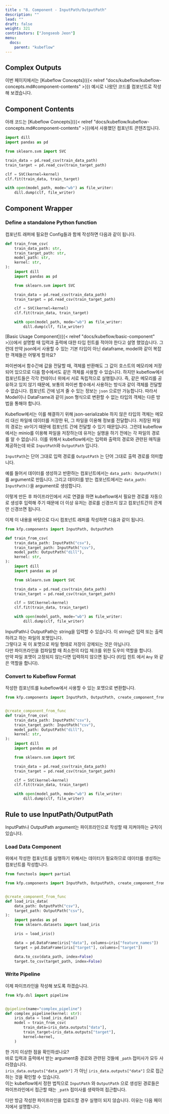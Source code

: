 ```yaml
---
title : "8. Component - InputPath/OutputPath"
description: ""
lead: ""
draft: false
weight: 321
contributors: ["Jongseob Jeon"]
menu:
  docs:
    parent: "kubeflow"
---
```



## Complex Outputs

이번 페이지에서는 [Kubeflow Concepts]({{< relref "docs/kubeflow/kubeflow-concepts.md#component-contents" >}}) 예시로 나왔던 코드를 컴포넌트로 작성해 보겠습니다.

## Component Contents

아래 코드는 [Kubeflow Concepts]({{< relref "docs/kubeflow/kubeflow-concepts.md#component-contents" >}})에서 사용했던 컴포넌트 콘텐츠입니다.

```python
import dill
import pandas as pd

from sklearn.svm import SVC

train_data = pd.read_csv(train_data_path)
train_target = pd.read_csv(train_target_path)

clf = SVC(kernel=kernel)
clf.fit(train_data, train_target)

with open(model_path, mode="wb") as file_writer:
    dill.dump(clf, file_writer)
```

## Component Wrapper

### Define a standalone Python function

컴포넌트 래퍼에 필요한 Config들과 함께 작성하면 다음과 같이 됩니다.

```python
def train_from_csv(
    train_data_path: str,
    train_target_path: str,
    model_path: str,
    kernel: str,
):
    import dill
    import pandas as pd

    from sklearn.svm import SVC

    train_data = pd.read_csv(train_data_path)
    train_target = pd.read_csv(train_target_path)

    clf = SVC(kernel=kernel)
    clf.fit(train_data, train_target)

    with open(model_path, mode="wb") as file_writer:
        dill.dump(clf, file_writer)
```

[Basic Usage Component]({{< relref "docs/kubeflow/basic-component" >}})에서 설명할 때 입력과 출력에 대한 타입 힌트를 적어야 한다고 설명 했었습니다. 그런데 만약 json에서 사용할 수 있는 기본 타입이 아닌 dataframe, model와 같이 복잡한 객체들은 어떻게 할까요?

파이썬에서 함수간에 값을 전달할 때, 객체를 반환해도 그 값이 호스트의 메모리에 저장되어 있으므로 다음 함수에서도 같은 객체를 사용할 수 있습니다. 하지만 kubeflow에서 컴포넌트들은 각각 컨테이너 위에서 서로 독립적으로 실행됩니다. 즉, 같은 메모리를 공유하고 있지 않기 때문에, 보통의 파이썬 함수에서 사용하는 방식과 같이 객체를 전달할 수 없습니다. 컴포넌트 간에 넘겨 줄 수 있는 정보는 `json` 으로만 가능합니다. 따라서 Model이나 DataFrame과 같이 json 형식으로 변환할 수 없는 타입의 객체는 다른 방법을 통해야 합니다.

Kubeflow에서는 이를 해결하기 위해 json-serializable 하지 않은 타입의 객체는 메모리 대신 파일에 데이터를 저장한 뒤, 그 파일을 이용해 정보를 전달합니다. 저장된 파일의 경로는 str이기 때문에 컴포넌트 간에 전달할 수 있기 때문입니다. 그런데 kubeflow에서는 minio를 이용해 파일을 저장하는데 유저는 실행을 하기 전에는 각 파일의 경로를 알 수 없습니다. 이를 위해서 kubeflow에서는 입력롸 출력의 경로와 관련된 매직을 제공하는데 바로 `InputPath`와 `OutputPath` 입니다.

`InputPath`는 단어 그대로 입력 경로를 `OutputPath` 는 단어 그대로 출력 경로를 의미합니다.

예를 들어서 데이터를 생성하고 반환하는 컴포넌트에서는 `data_path: OutputPath()`를 argument로 만듭니다.
그리고 데이터를 받는 컴포넌트에서는 `data_path: InputPath()`을 argument로 생성합니다.

이렇게 만든 후 파이프라인에서 서로 연결을 하면 kubeflow에서 필요한 경로를 자동으로 생성후 입력해 주기 때문에 더 이상 유저는 경로를 신경쓰지 않고 컴포넌트간의 관계만 신경쓰면 됩니다.

이제 이 내용을 바탕으로 다시 컴포넌트 래퍼를 작성하면 다음과 같이 됩니다.

```python
from kfp.components import InputPath, OutputPath

def train_from_csv(
    train_data_path: InputPath("csv"),
    train_target_path: InputPath("csv"),
    model_path: OutputPath("dill"),
    kernel: str,
):
    import dill
    import pandas as pd

    from sklearn.svm import SVC

    train_data = pd.read_csv(train_data_path)
    train_target = pd.read_csv(train_target_path)

    clf = SVC(kernel=kernel)
    clf.fit(train_data, train_target)

    with open(model_path, mode="wb") as file_writer:
        dill.dump(clf, file_writer)
```

InputPath나 OutputPath는 string을 입력할 수 있습니다. 이 string은 입력 또는 출력하려고 하는 파일의 포맷입니다.  
그렇다고 꼭 이 포맷으로 파일 형태로 저장이 강제되는 것은 아닙니다.  
다만 파이프라인을 컴파일할 때 최소한의 타입 체크를 위한 도우미 역할을 합니다.  
만약 파일 포맷이 고정되지 않는다면 입력하지 않으면 됩니다 (타입 힌트 에서 `Any` 와 같은 역할을 합니다).

### Convert to Kubeflow Format

작성한 컴포넌트를 kubeflow에서 사용할 수 있는 포맷으로 변환합니다.

```python
from kfp.components import InputPath, OutputPath, create_component_from_func


@create_component_from_func
def train_from_csv(
    train_data_path: InputPath("csv"),
    train_target_path: InputPath("csv"),
    model_path: OutputPath("dill"),
    kernel: str,
):
    import dill
    import pandas as pd

    from sklearn.svm import SVC

    train_data = pd.read_csv(train_data_path)
    train_target = pd.read_csv(train_target_path)

    clf = SVC(kernel=kernel)
    clf.fit(train_data, train_target)

    with open(model_path, mode="wb") as file_writer:
        dill.dump(clf, file_writer)
```

## Rule to use InputPath/OutputPath

InputPath나 OutputPath argument는 파이프라인으로 작성할 때 지켜야하는 규칙이 있습니다.

### Load Data Component

위에서 작성한 컴포넌트를 실행하기 위해서는 데이터가 필요하므로 데이터를 생성하는 컴포넌트를 작성합니다.

```python
from functools import partial

from kfp.components import InputPath, OutputPath, create_component_from_func


@create_component_from_func
def load_iris_data(
    data_path: OutputPath("csv"),
    target_path: OutputPath("csv"),
):
    import pandas as pd
    from sklearn.datasets import load_iris

    iris = load_iris()

    data = pd.DataFrame(iris["data"], columns=iris["feature_names"])
    target = pd.DataFrame(iris["target"], columns=["target"])

    data.to_csv(data_path, index=False)
    target.to_csv(target_path, index=False)
```

### Write Pipeline

이제 파이프라인을 작성해 보도록 하겠습니다.

```python
from kfp.dsl import pipeline


@pipeline(name="complex_pipeline")
def complex_pipeline(kernel: str):
    iris_data = load_iris_data()
    model = train_from_csv(
        train_data=iris_data.outputs["data"],
        train_target=iris_data.outputs["target"],
        kernel=kernel,
    )
```

한 가지 이상한 점을 확인하셨나요?  
바로 입력과 출력에서 받는 argument중 경로와 관련된 것들에 `_path` 접미사가 모두 사라졌습니다.  
`iris_data.outputs["data_path"]` 가 아닌 `iris_data.outputs["data"]` 으로 접근하는 것을 확인할 수 있습니다.  
이는 kubeflow에서 정한 법칙으로 `InputPath` 와 `OutputPath` 으로 생성된 경로들은 파이프라인에서 접근할 때는 `_path` 접미사를 생략하여 접근합니다.

다만 방금 작성한 파이프라인을 업로드할 경우 실행이 되지 않습니다.
이유는 다음 페이지에서 설명합니다.

